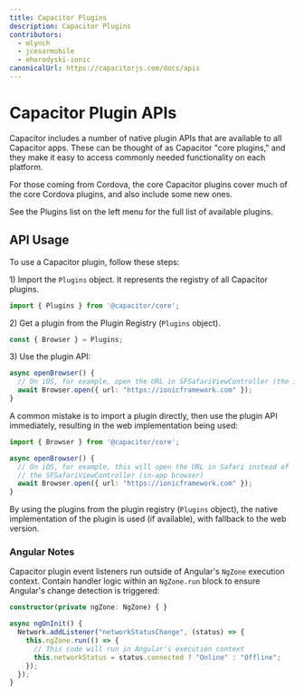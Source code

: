 ```yaml
---
title: Capacitor Plugins
description: Capacitor Plugins
contributors:
  - mlynch
  - jcesarmobile
  - ehorodyski-ionic
canonicalUrl: https://capacitorjs.com/docs/apis
---
```


# Capacitor Plugin APIs

Capacitor includes a number of native plugin APIs that are available to all Capacitor apps. These can be thought of as Capacitor "core plugins," and they make it easy to access commonly needed functionality on each platform.

For those coming from Cordova, the core Capacitor plugins cover much of the core Cordova plugins, and also include some new ones.

See the Plugins list on the left menu for the full list of available plugins.

## API Usage

To use a Capacitor plugin, follow these steps:

1&rpar; Import the `Plugins` object. It represents the registry of all Capacitor plugins.

```typescript
import { Plugins } from '@capacitor/core';
```

2&rpar; Get a plugin from the Plugin Registry (`Plugins` object).

```typescript
const { Browser } = Plugins;
```

3&rpar; Use the plugin API:

```typescript
async openBrowser() {
  // On iOS, for example, open the URL in SFSafariViewController (the in-app browser)
  await Browser.open({ url: "https://ionicframework.com" });
}
```

A common mistake is to import a plugin directly, then use the plugin API immediately, resulting in the web implementation being used:

```typescript
import { Browser } from '@capacitor/core';

async openBrowser() {
  // On iOS, for example, this will open the URL in Safari instead of
  // the SFSafariViewController (in-app browser)
  await Browser.open({ url: "https://ionicframework.com" });
}
```

By using the plugins from the plugin registry (`Plugins` object), the native implementation of the plugin is used (if available), with fallback to the web version.

### Angular Notes

Capacitor plugin event listeners run outside of Angular's `NgZone` execution context. Contain handler logic within an `NgZone.run` block to ensure Angular's change detection is triggered:

```typescript
constructor(private ngZone: NgZone) { }

async ngOnInit() {
  Network.addListener("networkStatusChange", (status) => {
    this.ngZone.run(() => {
      // This code will run in Angular's execution context
      this.networkStatus = status.connected ? "Online" : "Offline";
    });
  });
}
```
